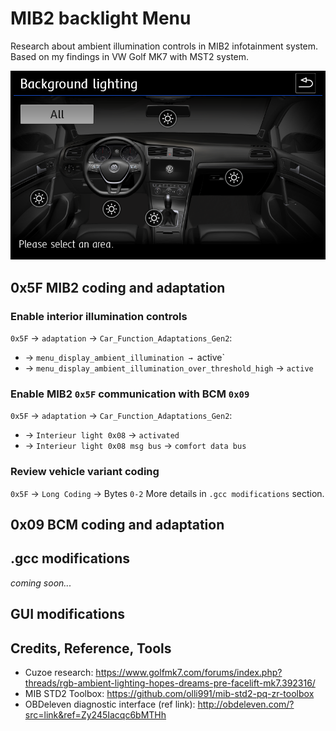 # MIB2 backlight Menu
Research about ambient illumination controls in MIB2 infotainment system.
Based on my findings in VW Golf MK7 with MST2 system.

![VW Golf MK7 facelift Backlight menu with 5 zones](https://github.com/mrfixpl/mib2-backlight-menu/blob/main/pictures/VW-Golf-MK7-facelift_5-zones.png)

## 0x5F MIB2 coding and adaptation ##
### Enable interior illumination controls ###
`0x5F` → `adaptation` → `Car_Function_Adaptations_Gen2`:
* → `menu_display_ambient_illumination → `active`
* → `menu_display_ambient_illumination_over_threshold_high` → `active`

### Enable MIB2 `0x5F` communication with BCM `0x09` ###
`0x5F` → `adaptation` → `Car_Function_Adaptations_Gen2`:
* → `Interieur light 0x08` → `activated`
* → `Interieur light 0x08 msg bus` → `comfort data bus`

### Review vehicle variant coding ###
`0x5F` → `Long Coding` → Bytes `0-2`
More details in `.gcc modifications` section.

## 0x09 BCM coding and adaptation ##

## .gcc modifications ##
*coming soon...*

## GUI modifications ##

## Credits, Reference, Tools ##
* Cuzoe research: https://www.golfmk7.com/forums/index.php?threads/rgb-ambient-lighting-hopes-dreams-pre-facelift-mk7.392316/
* MIB STD2 Toolbox: https://github.com/olli991/mib-std2-pq-zr-toolbox
* OBDeleven diagnostic interface (ref link): http://obdeleven.com/?src=link&ref=Zy245Iacqc6bMTHh
